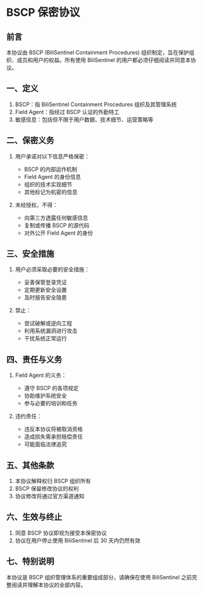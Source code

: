 # BSCP 保密协议

## 前言

本协议由 BSCP (BiliSentinel Containment Procedures) 组织制定，旨在保护组织、成员和用户的权益。所有使用 BiliSentinel 的用户都必须仔细阅读并同意本协议。

## 一、定义

1. BSCP：指 BiliSentinel Containment Procedures 组织及其管理系统
2. Field Agent：指经过 BSCP 认证的外勤特工
3. 敏感信息：包括但不限于用户数据、技术细节、运营策略等

## 二、保密义务

1. 用户承诺对以下信息严格保密：
   - BSCP 的内部运作机制
   - Field Agent 的身份信息
   - 组织的技术实现细节
   - 其他标记为机密的信息

2. 未经授权，不得：
   - 向第三方透露任何敏感信息
   - 复制或传播 BSCP 的源代码
   - 对外公开 Field Agent 的身份

## 三、安全措施

1. 用户必须采取必要的安全措施：
   - 妥善保管登录凭证
   - 定期更新安全设置
   - 及时报告安全隐患

2. 禁止：
   - 尝试破解或逆向工程
   - 利用系统漏洞进行攻击
   - 干扰系统正常运行

## 四、责任与义务

1. Field Agent 的义务：
   - 遵守 BSCP 的各项规定
   - 协助维护系统安全
   - 参与必要的培训和任务

2. 违约责任：
   - 违反本协议将被取消资格
   - 造成损失需承担赔偿责任
   - 可能面临法律追究

## 五、其他条款

1. 本协议解释权归 BSCP 组织所有
2. BSCP 保留修改协议的权利
3. 协议修改将通过官方渠道通知

## 六、生效与终止

1. 同意 BSCP 协议即视为接受本保密协议
2. 协议在用户停止使用 BiliSentinel 后 30 天内仍然有效

## 七、特别说明

本协议是 BSCP 组织管理体系的重要组成部分，请确保在使用 BiliSentinel 之前完整阅读并理解本协议的全部内容。
